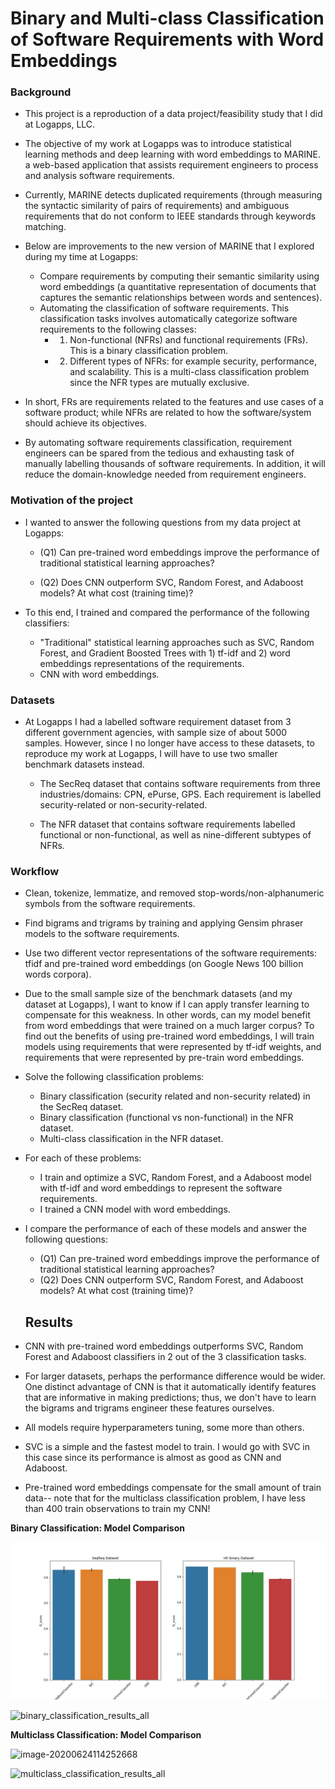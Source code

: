 # Binary and Multi-class Classification of Software Requirements with Word Embeddings



### Background

- This project is a reproduction of a data project/feasibility study that I did at Logapps, LLC.  
- The objective of my work at Logapps was to introduce statistical learning methods and deep learning with word embeddings to MARINE. a web-based application that assists requirement engineers to process and analysis software requirements.
- Currently, MARINE detects duplicated requirements (through measuring the syntactic similarity of pairs of requirements) and ambiguous requirements that do not conform to IEEE standards through keywords matching.
- Below are improvements to the new version of MARINE that I explored during my time at Logapps:

  - Compare requirements by computing their semantic similarity using word embeddings (a quantitative representation of documents that captures the semantic relationships between words and sentences).
  - Automating the classification of software requirements.  This classification tasks involves automatically categorize software requirements to the following classes:
    - 1) Non-functional (NFRs) and functional requirements (FRs).  This is a binary classification problem.
    - 2) Different types of NFRs: for example security, performance, and scalability.  This is a multi-class classification problem since the NFR types are  mutually exclusive.
- In short, FRs are requirements related to the features and use cases of a software product; while NFRs are related to how the software/system should achieve its objectives.
- By automating software requirements classification, requirement engineers can be spared from the tedious and exhausting task of manually labelling thousands of software requirements.  In addition, it will reduce the domain-knowledge needed from requirement engineers.




### Motivation of the project

- I wanted to answer the following questions from my data project at Logapps:

  - (Q1) Can pre-trained word embeddings improve the performance of traditional statistical learning approaches?

  - (Q2) Does CNN outperform SVC, Random Forest, and Adaboost models?  At what cost (training time)?

- To this end, I trained and compared the performance of the following classifiers:
  - "Traditional" statistical learning approaches such as SVC, Random Forest, and Gradient Boosted Trees with 1) tf-idf and 2) word embeddings representations of the requirements.
  - CNN with word embeddings.



### Datasets 

- At Logapps I had a labelled software requirement dataset from 3 different government agencies, with sample size of about 5000 samples.  However, since I no longer have access to these datasets, to reproduce my work at Logapps, I will have to use two smaller benchmark datasets instead.

  - The SecReq dataset that contains software requirements from three industries/domains: CPN, ePurse, GPS.  Each requirement is labelled security-related or non-security-related.

  - The NFR dataset that contains software requirements labelled functional or non-functional, as well as nine-different subtypes of NFRs.

    

### Workflow

- Clean, tokenize, lemmatize, and removed stop-words/non-alphanumeric symbols from the software requirements.
- Find bigrams and trigrams by training and applying Gensim phraser models to the software requirements.

- Use two different vector representations of the software requirements: tfidf and pre-trained word embeddings (on Google News 100 billion words corpora).
  
- Due to the small sample size of the benchmark datasets (and my dataset at Logapps), I want to know if I can apply transfer learning to compensate for this weakness.  In other words, can my model benefit from word embeddings that were trained on a much larger corpus?  To find out the benefits of using pre-trained word embeddings, I will train models using requirements that were represented by tf-idf weights, and requirements that were represented by pre-train word embeddings.
  
- Solve the following classification problems:
  - Binary classification (security related and non-security related) in the SecReq dataset.
  - Binary classification (functional vs non-functional) in the NFR dataset.
  - Multi-class classification in the NFR dataset.

- For each of these problems:

  - I train and optimize a SVC, Random Forest, and a Adaboost model with tf-idf and word embeddings to represent the software requirements.
  - I trained a CNN model with word embeddings.

- I  compare the performance of each of these models and answer the following questions:

  - (Q1) Can pre-trained word embeddings improve the performance of traditional statistical learning approaches?
  - (Q2) Does CNN outperform SVC, Random Forest, and Adaboost models?  At what cost (training time)?

  

  ## Results

- CNN with pre-trained word embeddings outperforms SVC, Random Forest and Adaboost classifiers in 2 out of the 3 classification tasks.
- For larger datasets, perhaps the performance difference would be wider.  One distinct advantage of CNN is that it automatically identify features that are informative in making predictions; thus, we don't have to learn the bigrams and trigrams engineer these features ourselves.
- All models require hyperparameters tuning, some more than others.
- SVC is a simple and the fastest model to train.  I would go with SVC in this case since its performance is almost as good as CNN and Adaboost.
- Pre-trained word embeddings compensate for the small amount of train data-- note that for the multiclass classification problem, I have less than 400 train observations to train my CNN!



**Binary Classification: Model Comparison**



![result1](https://github.com/hfung4/Data-Projects/blob/master/software_requirements_classification/outputs/final_model_comparison/binary_classification_results_all.jpeg)

![binary_classification_results_all](C:\Users\henry_dw8mcdk\Documents\github\Data-Projects\software_requirements_classification\outputs\final_model_comparison\binary_classification_results_all.jpeg)





**Multiclass Classification: Model Comparison**

![image-20200624114252668](C:\Users\henry_dw8mcdk\AppData\Roaming\Typora\typora-user-images\image-20200624114252668.png)



![multiclass_classification_results_all](C:\Users\henry_dw8mcdk\Documents\github\Data-Projects\software_requirements_classification\outputs\final_model_comparison\multiclass_classification_results_all.jpeg)

